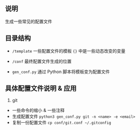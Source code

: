## 说明

生成一些常见的配置文件

## 目录结构

- `/template` 一些配置文件的模板 `{}` 中是一些动态改变的变量

- `/conf` 最终配置文件生成的位置

- `gen_conf.py` 通过 Python 脚本将模板变为配置文件


## 具体配置文件说明 & 应用

1. git
  - 一些命令的缩小 & 一些注释
  - 生成配置文件 `python3 gen_conf.py git -n <name> -e <email>`
  - 复制一份配置文件 `cp conf/git.conf ~/.gitconfig`
